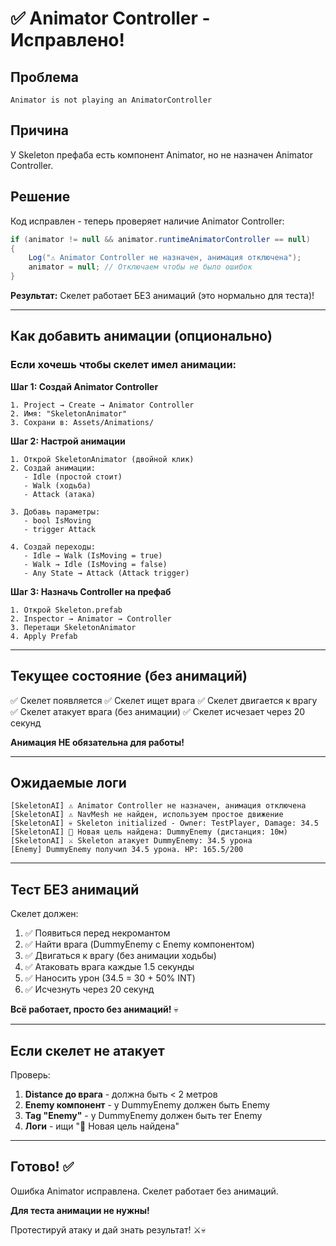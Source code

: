 # ✅ Animator Controller - Исправлено!

## Проблема
```
Animator is not playing an AnimatorController
```

## Причина
У Skeleton префаба есть компонент Animator, но не назначен Animator Controller.

## Решение
Код исправлен - теперь проверяет наличие Animator Controller:

```csharp
if (animator != null && animator.runtimeAnimatorController == null)
{
    Log("⚠️ Animator Controller не назначен, анимация отключена");
    animator = null; // Отключаем чтобы не было ошибок
}
```

**Результат:** Скелет работает БЕЗ анимаций (это нормально для теста)!

---

## Как добавить анимации (опционально)

### Если хочешь чтобы скелет имел анимации:

**Шаг 1: Создай Animator Controller**
```
1. Project → Create → Animator Controller
2. Имя: "SkeletonAnimator"
3. Сохрани в: Assets/Animations/
```

**Шаг 2: Настрой анимации**
```
1. Открой SkeletonAnimator (двойной клик)
2. Создай анимации:
   - Idle (простой стоит)
   - Walk (ходьба)
   - Attack (атака)

3. Добавь параметры:
   - bool IsMoving
   - trigger Attack

4. Создай переходы:
   - Idle → Walk (IsMoving = true)
   - Walk → Idle (IsMoving = false)
   - Any State → Attack (Attack trigger)
```

**Шаг 3: Назначь Controller на префаб**
```
1. Открой Skeleton.prefab
2. Inspector → Animator → Controller
3. Перетащи SkeletonAnimator
4. Apply Prefab
```

---

## Текущее состояние (без анимаций)

✅ Скелет появляется
✅ Скелет ищет врага
✅ Скелет двигается к врагу
✅ Скелет атакует врага (без анимации)
✅ Скелет исчезает через 20 секунд

**Анимация НЕ обязательна для работы!**

---

## Ожидаемые логи

```
[SkeletonAI] ⚠️ Animator Controller не назначен, анимация отключена
[SkeletonAI] ⚠️ NavMesh не найден, используем простое движение
[SkeletonAI] 💀 Skeleton initialized - Owner: TestPlayer, Damage: 34.5
[SkeletonAI] 🎯 Новая цель найдена: DummyEnemy (дистанция: 10м)
[SkeletonAI] ⚔️ Skeleton атакует DummyEnemy: 34.5 урона
[Enemy] DummyEnemy получил 34.5 урона. HP: 165.5/200
```

---

## Тест БЕЗ анимаций

Скелет должен:
1. ✅ Появиться перед некромантом
2. ✅ Найти врага (DummyEnemy с Enemy компонентом)
3. ✅ Двигаться к врагу (без анимации ходьбы)
4. ✅ Атаковать врага каждые 1.5 секунды
5. ✅ Наносить урон (34.5 = 30 + 50% INT)
6. ✅ Исчезнуть через 20 секунд

**Всё работает, просто без анимаций!** 💀

---

## Если скелет не атакует

Проверь:
1. **Distance до врага** - должна быть < 2 метров
2. **Enemy компонент** - у DummyEnemy должен быть Enemy
3. **Tag "Enemy"** - у DummyEnemy должен быть тег Enemy
4. **Логи** - ищи "🎯 Новая цель найдена"

---

## Готово! ✅

Ошибка Animator исправлена. Скелет работает без анимаций.

**Для теста анимации не нужны!**

Протестируй атаку и дай знать результат! ⚔️💀

